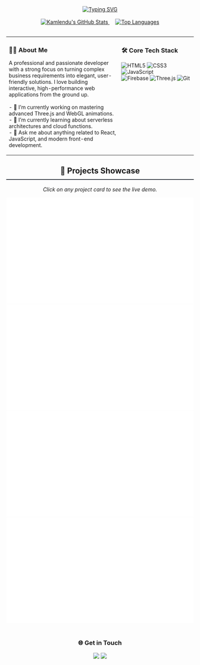 <div align="center">
  <a href="https://git.io/typing-svg"><img src="https://readme-typing-svg.herokuapp.com?font=Poppins&size=35&pause=1000&color=33A4FF&center=true&vCenter=true&width=650&lines=Kamlendu+Kumar;DATA+Engineer+%26+Full+Stack+Developer" alt="Typing SVG" /></a>
</div>

<br>

<div align="center">
  <a href="https://github.com/Satwik-Singh-oss">
    <img src="https://github-readme-stats.vercel.app/api?username=Satwik-Singh-oss&show_icons=true&theme=github_dark&hide_border=true&count_private=true&include_all_commits=true" alt="Kamlendu's GitHub Stats" />
  </a>
  &nbsp;&nbsp;&nbsp;
  <a href="https://github.com/Satwik-Singh-oss">
    <img src="https://github-readme-stats.vercel.app/api/top-langs/?username=Satwik-Singh-oss&layout=compact&theme=github_dark&hide_border=true" alt="Top Languages" />
  </a>
</div>

<br>

<table width="100%">
  <tr>
    <td valign="top">
      <h3 align="left">👨‍💻 About Me</h3>
      <p align="left">
        A professional and passionate developer with a strong focus on turning complex business requirements into elegant, user-friendly solutions. I love building interactive, high-performance web applications from the ground up.
        <br/><br/>
        - 🔭 I’m currently working on mastering advanced Three.js and WebGL animations.
        <br/>
        - 🌱 I’m currently learning about serverless architectures and cloud functions.
        <br/>
        - 💬 Ask me about anything related to React, JavaScript, and modern front-end development.
      </p>
    </td>
    <td valign="top" width="40%">
      <h3 align="left">🛠️ Core Tech Stack</h3>
      <p align="left">
        <img src="https://img.shields.io/badge/html5-%23E34F26.svg?style=for-the-badge&logo=html5&logoColor=white" alt="HTML5">
        <img src="https://img.shields.io/badge/css3-%231572B6.svg?style=for-the-badge&logo=css3&logoColor=white" alt="CSS3">
        <img src="https://img.shields.io/badge/javascript-%23323330.svg?style=for-the-badge&logo=javascript&logoColor=%23F7DF1E" alt="JavaScript">
        <br>
        <img src="https://img.shields.io/badge/Firebase-039BE5?style=for-the-badge&logo=Firebase&logoColor=white" alt="Firebase">
        <img src="https://img.shields.io/badge/three.js-black?style=for-the-badge&logo=three.js&logoColor=white" alt="Three.js">
        <img src="https://img.shields.io/badge/git-%23F05033.svg?style=for-the-badge&logo=git&logoColor=white" alt="Git">
      </p>
    </td>
  </tr>
</table>

<h2 align="center" style="border-bottom: 2px solid #30363d; padding-bottom: 10px;">🚀 Projects Showcase</h2>

<p align="center">
  <i>Click on any project card to see the live demo.</i>
</p>

<div align="center">
    <a href="https://satwik-singh-oss.github.io/My-Portfolio-Showcase/VCVX/" target="_blank">
      <img src="previews/portfolio-preview.svg" alt="VCVX Interactive Showcase Preview">
    </a>
    <br>
    <a href="https://satwik-singh-oss.github.io/My-Portfolio-Showcase/EZScope3-Showcase/" target="_blank">
      <img src="previews/ezscope3-preview.svg" alt="EZScope3 Project Preview">
    </a>
    <br>
    <a href="https://satwik-singh-oss.github.io/My-Portfolio-Showcase/aum-foundation-project/" target="_blank">
      <img src="previews/aum-preview.svg" alt="AUM Foundation Project Preview">
    </a>
    <br>
    <a href="https://satwik-singh-oss.github.io/My-Portfolio-Showcase/BFF-Showcase/" target="_blank">
      <img src="previews/bff-preview.svg" alt="BFF Project Preview">
    </a>
</div>

<br>

<div align="center">
  <h3>🌐 Get in Touch</h3>
  <a href="mailto:kamlendukumar782@gmail.com"><img src="https://img.shields.io/badge/Gmail-D14836?style=for-the-badge&logo=gmail&logoColor=white" /></a>
  <a href="https://www.linkedin.com/in/kamlendu-kumar-3b2373140/"><img src="https://img.shields.io/badge/LinkedIn-0077B5?style=for-the-badge&logo=linkedin&logoColor=white" /></a>
</div>
